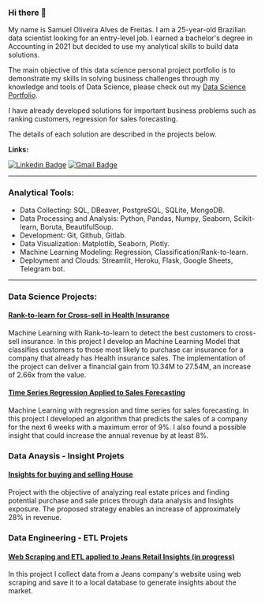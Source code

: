 ### Hi there 👋


My name is Samuel Oliveira Alves de Freitas. I am a 25-year-old Brazilian data scientist looking for an entry-level job. I earned a bachelor's degree in Accounting in 2021 but decided to use my analytical skills to build data solutions. 

The main objective of this data science personal project portfolio is to demonstrate my skills in solving business challenges through my knowledge and tools of Data Science, please check out my [Data Science Portfolio](https://samueloliveirads.github.io/portfolio_projetos/). 

I have already developed solutions for important business problems such as ranking customers, regression for sales forecasting.

The details of each solution are described in the projects below.

**Links:**

[![Linkedin Badge](https://img.shields.io/badge/-LinkedIn-blue?style=flat&logo=LinkedIn&logoColor=white)](https://www.linkedin.com/in/samuel-oliveira-alves-/)
[![Gmail Badge](https://img.shields.io/badge/-Gmail-c14438?style=flat-square&logo=Gmail&logoColor=white&link=mailto:samueloliveira32df@gmail.com)](mailto:samueloliveira32df@gmail.com)

----------------------------------
### Analytical Tools:

- Data Collecting: SQL, DBeaver, PostgreSQL, SQLite, MongoDB.
- Data Processing and Analysis: Python, Pandas, Numpy, Seaborn, Scikit-learn, Boruta, BeautifulSoup.
- Development: Git, Github, Gitlab.
- Data Visualization: Matplotlib, Seaborn, Plotly.
- Machine Learning Modeling: Regression, Classification/Rank-to-learn.
- Deployment and Clouds: Streamlit, Heroku, Flask, Google Sheets, Telegram bot.
----------------------------------
### Data Science Projects:

#### [Rank-to-learn for Cross-sell in Health Insurance](https://github.com/SamuelOliveirads/Health_Insurance_Cross_Sell) 

Machine Learning with Rank-to-learn to detect the best customers to cross-sell insurance.
In this project I develop an Machine Learning Model that classifies customers to those most likely to purchase car insurance for a company that already has Health insurance sales. The implementation of the project can deliver a financial gain from 10.34M to 27.54M, an increase of 2.66x from the value.

#### [Time Series Regression Applied to Sales Forecasting](https://github.com/SamuelOliveirads/rossman_project)

Machine Learning with regression and time series for sales forecasting.
In this project I developed an algorithm that predicts the sales of a company for the next 6 weeks with a maximum error of 9%. I also found a possible insight that could increase the annual revenue by at least 8%.

### Data Anaysis - Insight Projets

#### [Insights for buying and selling House](https://github.com/SamuelOliveirads/project_insight_house_rocket)

Project with the objective of analyzing real estate prices and finding potential purchase and sale prices through data analysis and Insights exposure.
The proposed strategy enables an increase of approximately 28% in revenue.

### Data Engineering - ETL Projets

#### [Web Scraping and ETL applied to Jeans Retail Insights (in progress)](https://github.com/SamuelOliveirads/webscraping_jeans)

In this project I collect data from a Jeans company's website using web scraping and save it to a local database to generate insights about the market.
